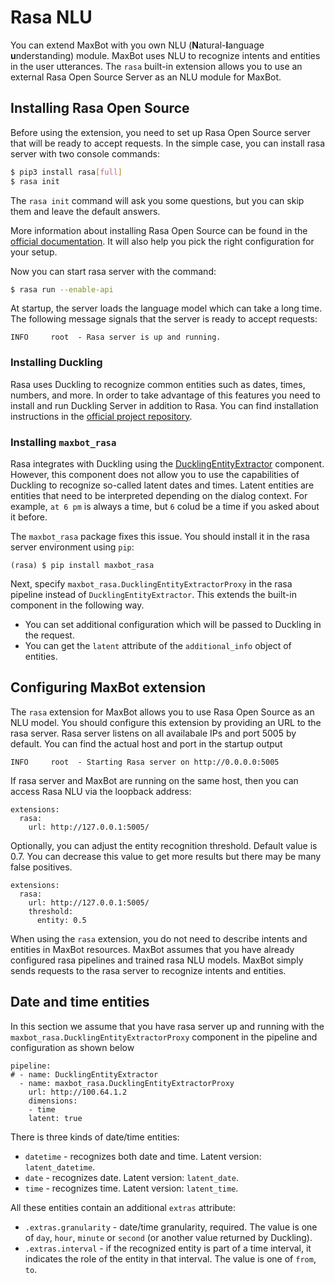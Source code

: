 # Rasa NLU

You can extend MaxBot with you own NLU (**N**atural-**l**anguage **u**nderstanding) module. MaxBot uses NLU to recognize intents and entities in the user utterances. The `rasa` built-in extension allows you to use an external Rasa Open Source Server as an NLU module for MaxBot.


## Installing Rasa Open Source

Before using the extension, you need to set up Rasa Open Source server that will be ready to accept requests. In the simple case, you can install rasa server with two console commands:

```bash
$ pip3 install rasa[full]
$ rasa init
```

The `rasa init` command will ask you some questions, but you can skip them and leave the default answers.

More information about installing Rasa Open Source can be found in the [official documentation](https://rasa.com/docs/rasa/installation/installing-rasa-open-source/). It will also help you pick the right configuration for your setup.

Now you can start rasa server with the command:

```bash
$ rasa run --enable-api
```

At startup, the server loads the language model which can take a long time. The following message signals that the server is ready to accept requests:

```
INFO     root  - Rasa server is up and running.
```

### Installing Duckling

Rasa uses Duckling to recognize common entities such as dates, times, numbers, and more. In order to take advantage of this features you need to install and run Duckling Server in addition to Rasa. You can find installation instructions in the [official project repository](https://github.com/facebook/duckling).


### Installing `maxbot_rasa`

Rasa integrates with Duckling using the [DucklingEntityExtractor](https://rasa.com/docs/rasa/components/#ducklingentityextractor) component. However, this component does not allow you to use the capabilities of Duckling to recognize so-called latent dates and times. Latent entities are entities that need to be interpreted depending on the dialog context. For example, `at 6 pm` is always a time, but `6` colud be a time if you asked about it before.

The `maxbot_rasa` package fixes this issue. You should install it in the rasa server environment using `pip`:

```
(rasa) $ pip install maxbot_rasa
```

Next, specify `maxbot_rasa.DucklingEntityExtractorProxy` in the rasa pipeline instead of `DucklingEntityExtractor`. This extends the built-in component in the following way.

- You can set additional configuration which will be passed to Duckling in the request.
- You can get the `latent` attribute of the `additional_info` object of entities.

## Configuring MaxBot extension

The `rasa` extension for MaxBot allows you to use Rasa Open Source as an NLU model. You should configure this extension by providing an URL to the rasa server. Rasa server listens on all availabale IPs and port 5005 by default. You can find the actual host and port in the startup output

```
INFO     root  - Starting Rasa server on http://0.0.0.0:5005
```

If rasa server and MaxBot are running on the same host, then you can access Rasa NLU via the loopback address:

```
extensions:
  rasa:
    url: http://127.0.0.1:5005/
```

Optionally, you can adjust the entity recognition threshold. Default value is 0.7. You can decrease this value to get more results but there may be many false positives.

```
extensions:
  rasa:
    url: http://127.0.0.1:5005/
    threshold:
      entity: 0.5
```

When using the `rasa` extension, you do not need to describe intents and entities in MaxBot resources. MaxBot assumes that you have already configured rasa pipelines and trained rasa NLU models. MaxBot simply sends requests to the rasa server to recognize intents and entities.

## Date and time entities

In this section we assume that you have rasa server up and running with the `maxbot_rasa.DucklingEntityExtractorProxy` component in the pipeline and configuration as shown below

```
pipeline:
# - name: DucklingEntityExtractor
  - name: maxbot_rasa.DucklingEntityExtractorProxy
    url: http://100.64.1.2
    dimensions:
    - time
    latent: true
```

There is three kinds of date/time entities:

- `datetime` - recognizes both date and time. Latent version: `latent_datetime`.
- `date` - recognizes date. Latent version: `latent_date`.
- `time` - recognizes time. Latent version: `latent_time`.

All these entities contain an additional `extras` attribute:

- `.extras.granularity` - date/time granularity, required. The value is one of `day`, `hour`, `minute` or `second` (or another value returned by Duckling).
- `.extras.interval` - if the recognized entity is part of a time interval, it indicates the role of the entity in that interval. The value is one of `from`, `to`.

